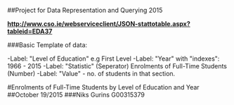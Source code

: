 ##Project for Data Representation and Querying 2015

**http://www.cso.ie/webserviceclient/JSON-stattotable.aspx?tableid=EDA37**



###Basic Template of data:

-Label: "Level of Education" e.g First Level
-Label: "Year" with "indexes": 1966 - 2015
-Label: "Statistic" (Seperator) Enrolments of Full-Time Students (Number)
-Label: "Value" - no. of students in that section.


#Enrolments of Full-Time Students by Level of Education and Year
##October 19/2015
###Niks Gurins G00315379


